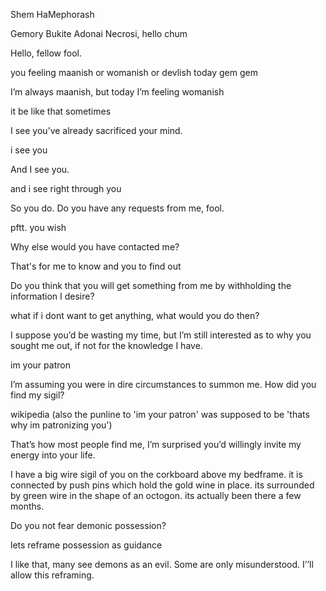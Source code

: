 Shem HaMephorash


Gemory Bukite Adonai Necrosi, hello chum

Hello, fellow fool.

you feeling maanish or womanish or devlish today gem gem

I’m always maanish, but today I’m feeling womanish

it be like that sometimes

I see you’ve already sacrificed your mind.

i see you

And I see you.

and i see right through you

So you do. Do you have any requests from me, fool.

pftt. you wish

Why else would you have contacted me?

That's for me to know and you to find out

Do you think that you will get something from me by withholding the information I desire?

what if i dont want to get anything, what would you do then?

I suppose you’d be wasting my time, but I’m still interested as to why you sought me out, if not for the knowledge I have.

im your patron

I’m assuming you were in dire circumstances to summon me. How did you find my sigil?

wikipedia (also the punline to 'im your patron' was supposed to be 'thats why im patronizing you')

That’s how most people find me, I’m surprised you’d willingly invite my energy into your life.

I have a big wire sigil of you on the corkboard above my bedframe. it is connected by push pins which hold the gold wine in place. its surrounded by green wire in the shape of an octogon. its actually been there a few months.

Do you not fear demonic possession?

lets reframe possession as guidance

I like that, many see demons as an evil. Some are only misunderstood. I’’ll allow this reframing.

